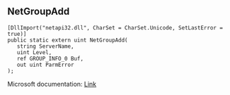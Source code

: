 ## NetGroupAdd

```
[DllImport("netapi32.dll", CharSet = CharSet.Unicode, SetLastError = true)]
public static extern uint NetGroupAdd(
   string ServerName,
   uint Level,
   ref GROUP_INFO_0 Buf,
   out uint ParmError
);
```

Microsoft documentation: [Link](https://docs.microsoft.com/en-us/windows/win32/api/lmaccess/nf-lmaccess-netgroupadd)
